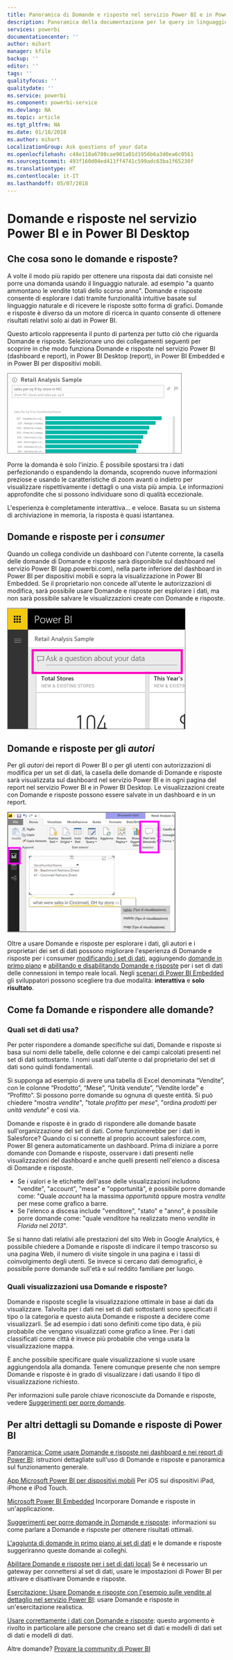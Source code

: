 ```yaml
---
title: Panoramica di Domande e risposte nel servizio Power BI e in Power BI Destop
description: Panoramica della documentazione per le query in linguaggio naturale Domande e risposte di Power BI.
services: powerbi
documentationcenter: ''
author: mihart
manager: kfile
backup: ''
editor: ''
tags: ''
qualityfocus: ''
qualitydate: ''
ms.service: powerbi
ms.component: powerbi-service
ms.devlang: NA
ms.topic: article
ms.tgt_pltfrm: NA
ms.date: 01/18/2018
ms.author: mihart
LocalizationGroup: Ask questions of your data
ms.openlocfilehash: c48e118a6708cae901a01d1956b6a3d0ea6c0561
ms.sourcegitcommit: 493f160d04ed411ff4741c599adc63ba1f65230f
ms.translationtype: HT
ms.contentlocale: it-IT
ms.lasthandoff: 05/07/2018
---
```

# <a name="qa-in-power-bi-service-and-power-bi-desktop"></a>Domande e risposte nel servizio Power BI e in Power BI Desktop
## <a name="what-is-qa"></a>Che cosa sono le domande e risposte?
A volte il modo più rapido per ottenere una risposta dai dati consiste nel porre una domanda usando il linguaggio naturale. ad esempio "a quanto ammontano le vendite totali dello scorso anno".  Domande e risposte consente di esplorare i dati tramite funzionalità intuitive basate sul linguaggio naturale e di ricevere le risposte sotto forma di grafici. Domande e risposte è diverso da un motore di ricerca in quanto consente di ottenere risultati relativi solo ai dati in Power BI.

Questo articolo rappresenta il punto di partenza per tutto ciò che riguarda Domande e risposte. Selezionare uno dei collegamenti seguenti per scoprire in che modo funziona Domande e risposte nel servizio Power BI (dashboard e report), in Power BI Desktop (report), in Power BI Embedded e in Power BI per dispositivi mobili.  

![](media/power-bi-q-and-a/pbi_qa_boxsalessqft.png)

Porre la domanda è solo l'inizio.  È possibile spostarsi tra i dati perfezionando o espandendo la domanda, scoprendo nuove informazioni preziose e usando le caratteristiche di zoom avanti o indietro per visualizzare rispettivamente i dettagli o una vista più ampia. Le informazioni approfondite che si possono individuare sono di qualità eccezionale.

L'esperienza è completamente interattiva... e veloce. Basata su un sistema di archiviazione in memoria, la risposta è quasi istantanea.

##  <a name="qa-for-consumers"></a>Domande e risposte per i *consumer*
Quando un collega condivide un dashboard con l'utente corrente, la casella delle domande di Domande e risposte sarà disponibile sul dashboard nel servizio Power BI (app.powerbi.com), nella parte inferiore del dashboard in Power BI per dispositivi mobili e sopra la visualizzazione in Power BI Embedded. Se il proprietario non concede all'utente le autorizzazioni di modifica, sarà possibile usare Domande e risposte per esplorare i dati, ma non sarà possibile salvare le visualizzazioni create con Domande e risposte.

![](media/power-bi-q-and-a/powerbi-qna.png)

## <a name="qa-for-creators"></a>Domande e risposte per gli *autori*
Per gli *autori* dei report di Power BI o per gli utenti con autorizzazioni di modifica per un set di dati, la casella delle domande di Domande e risposte sarà visualizzata sul dashboard nel servizio Power BI e in ogni pagina del report nel servizio Power BI e in Power BI Desktop. Le visualizzazioni create con Domande e risposte possono essere salvate in un dashboard e in un report.

![](media/power-bi-q-and-a/power-bi-desktop.png)

Oltre a usare Domande e risposte per esplorare i dati, gli autori e i proprietari dei set di dati possono migliorare l'esperienza di Domande e risposte per i consumer [modificando i set di dati](service-prepare-data-for-q-and-a.md), aggiungendo [domande in primo piano](service-q-and-a-create-featured-questions.md) e [abilitando e disabilitando Domande e risposte](service-q-and-a-direct-query.md) per i set di dati delle connessioni in tempo reale locali. Negli [scenari di Power BI Embedded](developer/qanda.md) gli sviluppatori possono scegliere tra due modalità: **interattiva** e **solo risultato**.

## <a name="how-does-qa-know-how-to-answer-questions"></a>Come fa Domande e rispondere alle domande?
### <a name="which-datasets-does-qa-use"></a>Quali set di dati usa?
Per poter rispondere a domande specifiche sui dati, Domande e risposte si basa sui nomi delle tabelle, delle colonne e dei campi calcolati presenti nel set di dati sottostante. I nomi usati dall'utente o dal proprietario del set di dati sono quindi fondamentali.

Si supponga ad esempio di avere una tabella di Excel denominata “Vendite”, con le colonne “Prodotto”, “Mese”, “Unità vendute”, “Vendite lorde” e “Profitto”. Si possono porre domande su ognuna di queste entità.  Si può chiedere "mostra *vendite*", "totale *profitto* per *mese*", "ordina *prodotti* per *unità vendute*" e così via.

Domande e risposte è in grado di rispondere alle domande basate sull'organizzazione del set di dati. Come funzionerebbe per i dati in Salesforce? Quando ci si connette al proprio account salesforce.com, Power BI genera automaticamente un dashboard.  Prima di iniziare a porre domande con Domande e risposte, osservare i dati presenti nelle visualizzazioni del dashboard e anche quelli presenti nell'elenco a discesa di Domande e risposte.

* Se i valori e le etichette dell'asse delle visualizzazioni includono "vendite", "account", "mese" e "opportunità", è possibile porre domande come: "Quale *account* ha la massima *opportunità* oppure mostra *vendite* per mese come grafico a barre.
* Se l'elenco a discesa include "venditore", "stato" e "anno", è possibile porre domande come: "quale *venditore* ha realizzato meno *vendite* in *Florida* nel *2013*".

Se si hanno dati relativi alle prestazioni del sito Web in Google Analytics, è possibile chiedere a Domande e risposte di indicare il tempo trascorso su una pagina Web, il numero di visite singole in una pagina e i tassi di coinvolgimento degli utenti. Se invece si cercano dati demografici, è possibile porre domande sull'età e sul reddito familiare per luogo.

### <a name="which-visualization-does-qa-use"></a>Quali visualizzazioni usa Domande e risposte?
Domande e risposte sceglie la visualizzazione ottimale in base ai dati da visualizzare. Talvolta per i dati nei set di dati sottostanti sono specificati il tipo o la categoria e questo aiuta Domande e risposte a decidere come visualizzarli. Se ad esempio i dati sono definiti come tipo data, è più probabile che vengano visualizzati come grafico a linee. Per i dati classificati come città è invece più probabile che venga usata la visualizzazione mappa.

È anche possibile specificare quale visualizzazione si vuole usare aggiungendola alla domanda. Tenere comunque presente che non sempre Domande e risposte è in grado di visualizzare i dati usando il tipo di visualizzazione richiesto.

Per informazioni sulle parole chiave riconosciute da Domande e risposte, vedere [Suggerimenti per porre domande](service-q-and-a-tips.md).


## <a name="for-more-details-about-power-bi-qa"></a>Per altri dettagli su Domande e risposte di Power BI
[Panoramica: Come usare Domande e risposte nei dashboard e nei report di Power BI](power-bi-tutorial-q-and-a.md): istruzioni dettagliate sull'uso di Domande e risposte e panoramica sul funzionamento generale.

[App Microsoft Power BI per dispositivi mobili](mobile-apps-ios-qna.md) Per iOS sui dispositivi iPad, iPhone e iPod Touch.

[Microsoft Power BI Embedded](developer/qanda.md) Incorporare Domande e risposte in un'applicazione.

[Suggerimenti per porre domande in Domande e risposte](service-q-and-a-tips.md): informazioni su come parlare a Domande e risposte per ottenere risultati ottimali.

[L'aggiunta di domande in primo piano ai set di dati](service-q-and-a-create-featured-questions.md) e le domande e risposte suggeriranno queste domande ai colleghi.

[Abilitare Domande e risposte per i set di dati locali](service-q-and-a-direct-query.md) Se è necessario un gateway per connettersi al set di dati, usare le impostazioni di Power BI per attivare e disattivare Domande e risposte.

[Esercitazione: Usare Domande e risposte con l'esempio sulle vendite al dettaglio nel servizio Power BI](power-bi-visualization-introduction-to-q-and-a.md): usare Domande e risposte in un'esercitazione realistica.

[Usare correttamente i dati con Domande e risposte](service-prepare-data-for-q-and-a.md): questo argomento è rivolto in particolare alle persone che creano set di dati e modelli di dati  set di dati e modelli di dati.

Altre domande? [Provare la community di Power BI](http://community.powerbi.com/)
